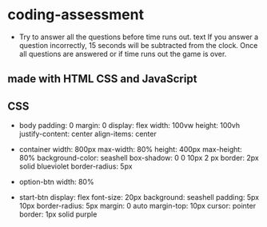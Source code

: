 # coding-assessment

* Try to answer all the questions before time runs out.
text If you answer a question incorrectly, 15 seconds will be subtracted from the clock.
Once all questions are answered or if time runs out the game is over.

## made with HTML CSS and JavaScript

## CSS

* body 
    padding: 0
    margin: 0
    display: flex
    width: 100vw
    height: 100vh
    justify-content: center
    align-items: center

* container 
    width: 800px
    max-width: 80%
    height: 400px
    max-height: 80%
    background-color: seashell
    box-shadow: 0 0 10px 2 px
    border: 2px solid blueviolet
    border-radius: 5px

* option-btn 
    width: 80%

* start-btn 
    display: flex
    font-size: 20px
    background: seashell
    padding: 5px 10px
    border-radius: 5px
    margin: 0 auto
    margin-top: 10px
    cursor: pointer
    border: 1px solid purple
